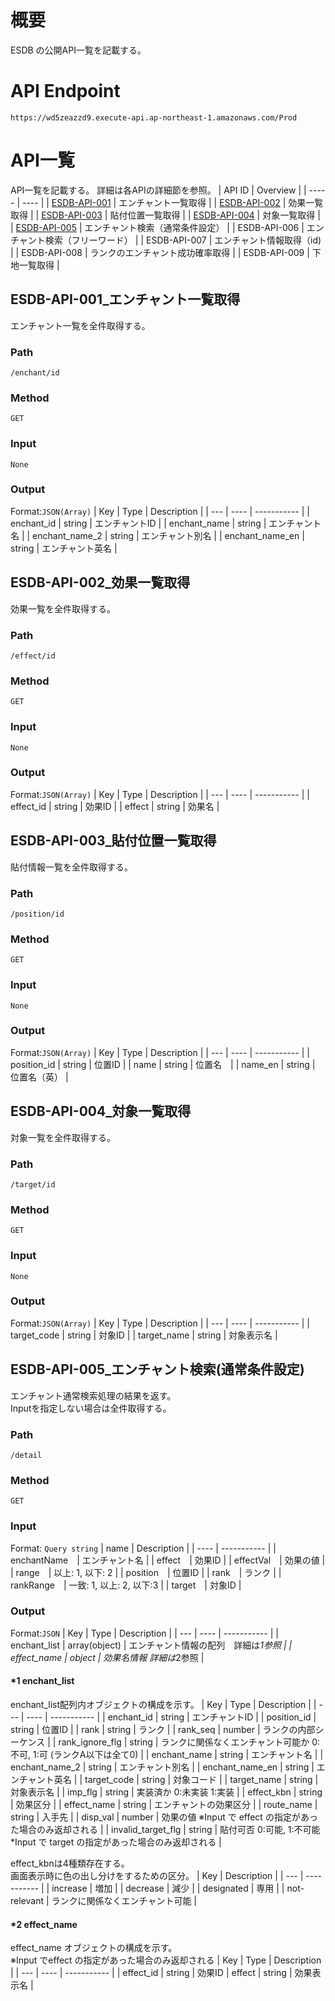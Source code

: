 # 概要
ESDB の公開API一覧を記載する。

# API Endpoint  
```
https://wd5zeazzd9.execute-api.ap-northeast-1.amazonaws.com/Prod
```

# API一覧
API一覧を記載する。
詳細は各APIの詳細節を参照。
| API ID | Overview |
| ----- | ---- |
| [ESDB-API-001](#ESDB-API-001_エンチャント一覧取得) | エンチャント一覧取得 |
| [ESDB-API-002](#ESDB-API-002_効果一覧取得) | 効果一覧取得 |
| [ESDB-API-003](#ESDB-API-003_貼付位置一覧取得) | 貼付位置一覧取得 |
| [ESDB-API-004](#ESDB-API-004_対象一覧取得) | 対象一覧取得 |
| [ESDB-API-005](#ESDB-API-005_エンチャント検索通常条件設定) | エンチャント検索（通常条件設定） |
| ESDB-API-006 | エンチャント検索（フリーワード） |
| ESDB-API-007 | エンチャント情報取得（id) |
| ESDB-API-008 | ランクのエンチャント成功確率取得 |
| ESDB-API-009 | 下地一覧取得 |

## ESDB-API-001_エンチャント一覧取得
エンチャント一覧を全件取得する。  
### Path
```
/enchant/id
```
### Method
```
GET
```
### Input
`None`
### Output
Format:`JSON(Array)`
| Key | Type | Description |
| --- | ---- | ----------- |
| enchant_id | string | エンチャントID |
| enchant_name | string | エンチャント名 |
| enchant_name_2 | string | エンチャント別名 |
| enchant_name_en | string | エンチャント英名 |

## ESDB-API-002_効果一覧取得
効果一覧を全件取得する。
### Path
```
/effect/id
```
### Method
```
GET
```
### Input
`None`
### Output
Format:`JSON(Array)`
| Key |	Type | Description |
| --- | ---- | ----------- |
| effect_id | string | 効果ID |
| effect | string | 効果名 |

## ESDB-API-003_貼付位置一覧取得
貼付情報一覧を全件取得する。
### Path
```
/position/id
```
### Method
```
GET
```
### Input
`None`

### Output
Format:`JSON(Array)`
| Key | Type | Description |
| --- | ---- | ----------- |
| position_id | string | 位置ID |
| name | string | 位置名　|
| name_en | string | 位置名（英） |

## ESDB-API-004_対象一覧取得
対象一覧を全件取得する。
### Path
```
/target/id
```
### Method
```
GET
```
### Input
` None `

### Output
Format:`JSON(Array)`
| Key | Type | Description |
| --- | ---- | ----------- |
| target_code | string | 対象ID |
| target_name | string | 対象表示名 |

## ESDB-API-005_エンチャント検索(通常条件設定)
エンチャント通常検索処理の結果を返す。  
Inputを指定しない場合は全件取得する。

### Path
```
/detail
```
### Method
```
GET
```
### Input
Format: `Query string`
| name | Description |
| ---- | ----------- |
| enchantName　| エンチャント名 |
| effect　| 効果ID |
| effectVal　| 効果の値 |
| range　| 以上: 1, 以下: 2 |
| position　| 位置ID |
| rank　| ランク |
| rankRange　| 一致: 1, 以上: 2, 以下:3 |
| target　| 対象ID |


### Output
Format:`JSON`
| Key | Type | Description |
| --- | ---- | ----------- |
| enchant_list | array(object) | エンチャント情報の配列　詳細は*1参照 |
| effect_name | object | 効果名情報 詳細は*2参照 |

#### *1 enchant_list
enchant_list配列内オブジェクトの構成を示す。
| Key | Type | Description |
| --- | ---- | ----------- |
| enchant_id | string | エンチャントID |
| position_id | string | 位置ID |
| rank | string | ランク |
| rank_seq | number | ランクの内部シーケンス |
| rank_ignore_flg | string | ランクに関係なくエンチャント可能か 0:不可, 1:可 (ランクA以下は全て0) |
| enchant_name | string | エンチャント名 |
| enchant_name_2 | string | エンチャント別名 |
| enchant_name_en | string | エンチャント英名 |
| target_code | string | 対象コード |
| target_name | string | 対象表示名 |
| imp_flg | string | 実装済か 0:未実装 1:実装 |
| effect_kbn | string | 効果区分 |
| effect_name | string | エンチャントの効果区分 |
| route_name | string | 入手先 |
| disp_val | number | 効果の値 ※Input で effect の指定があった場合のみ返却される |
| invalid_target_flg | string | 貼付可否 0:可能, 1:不可能 *Input で target の指定があった場合のみ返却される |

effect_kbnは4種類存在する。  
画面表示時に色の出し分けをするための区分。
| Key | Description |
| --- | ----------- |
| increase | 増加 |
| decrease | 減少 |
| designated | 専用 |
| not-relevant | ランクに関係なくエンチャント可能 |

#### *2 effect_name
effect_name オブジェクトの構成を示す。  
※Input でeffect の指定があった場合のみ返却される
| Key | Type | Description |
| --- | ---- | ----------- |
| effect_id | string | 効果ID
| effect | string | 効果表示名 |


